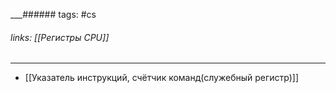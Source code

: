 
___###### tags: #cs
###### links: [[Регистры CPU]]
___

- [[Указатель инструкций, счётчик команд(служебный регистр)]]